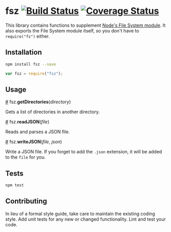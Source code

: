 # fsz [![Build Status](https://travis-ci.org/HarryStevens/fsz.svg?branch=master)](https://travis-ci.org/HarryStevens/fsz) [![Coverage Status](https://coveralls.io/repos/github/HarryStevens/fsz/badge.svg?branch=master)](https://coveralls.io/github/HarryStevens/fsz?branch=master)

This library contains functions to supplement [Node's File System module](https://nodejs.org/api/fs.html#fs_file_system). It also exports the File System module itself, so you don't have to `require("fs")` either.

## Installation
```bash
npm install fsz --save
```
```js
var fsz = require("fsz");
```

## Usage

<a name="getDirectories" href="#getDirectories">#</a> fsz.<b>getDirectories</b>(<i>directory</i>)

Gets a list of directories in another directory.

<a name="readJSON" href="#readJSON">#</a> fsz.<b>readJSON</b>(<i>file</i>)

Reads and parses a JSON file.

<a name="writeJSON" href="#writeJSON">#</a> fsz.<b>writeJSON</b>(<i>file</i>, <i>json</i>)

Write a JSON file. If you forget to add the `.json` extension, it will be added to the `file` for you.


## Tests

```bash
npm test
```

## Contributing

In lieu of a formal style guide, take care to maintain the existing coding style. Add unit tests for any new or changed functionality. Lint and test your code.